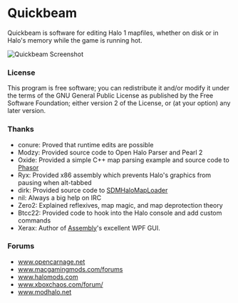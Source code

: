 # Quickbeam

Quickbeam is software for editing Halo 1 mapfiles, whether on disk or in Halo's
memory while the game is running hot.

![Quickbeam Screenshot](http://i.imgur.com/5Mt6pM6.png)

### License

This program is free software; you can redistribute it and/or modify it under
the terms of the GNU General Public License as published by the Free Software
Foundation; either version 2 of the License, or (at your option) any later
version.

### Thanks

- conure: Proved that runtime edits are possible
- Modzy: Provided source code to Open Halo Parser and Pearl 2
- Oxide: Provided a simple C++ map parsing example and source code to [Phasor](https://github.com/urbanyoung/Phasor)
- Ryx: Provided x86 assembly which prevents Halo's graphics from pausing when alt-tabbed
- dirk: Provided source code to [SDMHaloMapLoader](https://github.com/samdmarshall/SDMHaloMapLoader)
- nil: Always a big help on IRC
- Zero2: Explained reflexives, map magic, and map deprotection theory
- Btcc22: Provided code to hook into the Halo console and add custom commands
- Xerax: Author of [Assembly](https://github.com/XboxChaos/Assembly)'s excellent WPF GUI.

### Forums

- www.opencarnage.net
- www.macgamingmods.com/forums
- www.halomods.com
- www.xboxchaos.com/forum/
- www.modhalo.net
